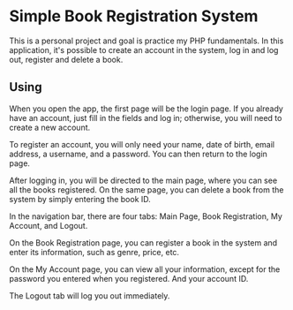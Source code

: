 # Simple Book Registration System
This is a personal project and goal is practice my PHP fundamentals. In this application, it's possible to create an account in the system, log in and log out, register and delete a book.
## Using
When you open the app, the first page will be the login page. If you already have an account, just fill in the fields and log in; otherwise, you will need to create a new account.

To register an account, you will only need your name, date of birth, email address, a username, and a password. You can then return to the login page.

After logging in, you will be directed to the main page, where you can see all the books registered. On the same page, you can delete a book from the system by simply entering the book ID.

In the navigation bar, there are four tabs: Main Page, Book Registration, My Account, and Logout.

On the Book Registration page, you can register a book in the system and enter its information, such as genre, price, etc.

On the My Account page, you can view all your information, except for the password you entered when you registered. And your account ID.

The Logout tab will log you out immediately.

